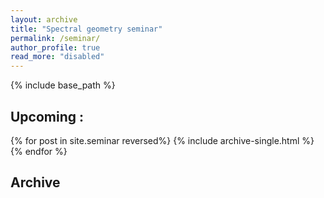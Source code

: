 ```yaml
---
layout: archive
title: "Spectral geometry seminar"
permalink: /seminar/
author_profile: true
read_more: "disabled"
---
```



{% include base_path %}

## Upcoming : 
{% for post in site.seminar reversed%}
  {% include archive-single.html %}
{% endfor %}

## Archive

